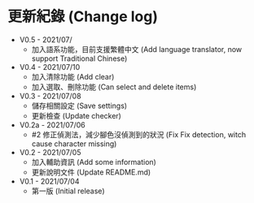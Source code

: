 # 更新紀錄 (Change log)

- V0.5 - 2021/07/
  - 加入語系功能，目前支援繁體中文 (Add language translator, now support Traditional Chinese)
- V0.4 - 2021/07/10
  - 加入清除功能 (Add clear)
  - 加入選取、刪除功能 (Can select and delete items)
- V0.3 - 2021/07/08
  - 儲存相關設定 (Save settings)
  - 更新檢查 (Update checker)
- V0.2a - 2021/07/06
  - #2 修正偵測法，減少腳色沒偵測到的狀況 (Fix Fix detection, witch cause character missing)
- V0.2 - 2021/07/05
  - 加入輔助資訊 (Add some information)
  - 更新說明文件 (Update README.md)
- V0.1 - 2021/07/04
  - 第一版 (Initial release)
